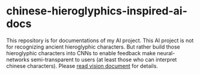 # chinese-hieroglyphics-inspired-ai-docs
This repository is for documentations of my AI project. 
This AI project is not for recognizing ancient hieroglyphic characters. But rather build those hieroglyphic characters into CNNs to enable feedback make neural-networks semi-transparent to users (at least those who can interpret chinese characters). 
Please [read vision document](https://github.com/wenbo-yang/chinese-hieroglyphics-inspired-ai-docs/wiki/Using-ancient-hieroglyphic-characters-as-heuristic-guidelines-in-neural%E2%80%90network-models-for-object-and-action-recognition) for details. 
